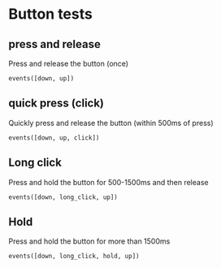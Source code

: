 # Button tests

## press and release

Press and release the button (once)

    events([down, up])

## quick press (click)

Quickly press and release the button (within 500ms of press)

    events([down, up, click])

## Long click

Press and hold the button for 500-1500ms and then release

    events([down, long_click, up])

## Hold

Press and hold the button for more than 1500ms 

    events([down, long_click, hold, up])

